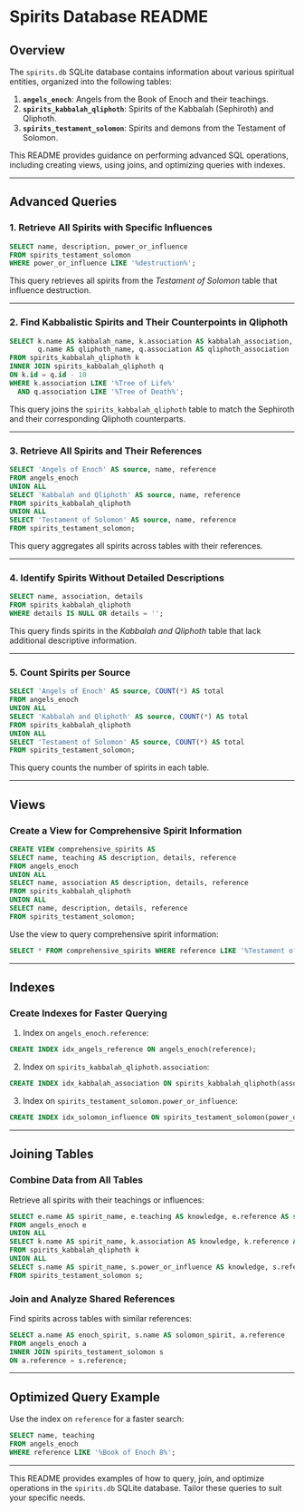 # Spirits Database README

## Overview
The `spirits.db` SQLite database contains information about various spiritual entities, organized into the following tables:

1. **`angels_enoch`**: Angels from the Book of Enoch and their teachings.
2. **`spirits_kabbalah_qliphoth`**: Spirits of the Kabbalah (Sephiroth) and Qliphoth.
3. **`spirits_testament_solomon`**: Spirits and demons from the Testament of Solomon.

This README provides guidance on performing advanced SQL operations, including creating views, using joins, and optimizing queries with indexes.

---

## Advanced Queries

### 1. Retrieve All Spirits with Specific Influences
```sql
SELECT name, description, power_or_influence
FROM spirits_testament_solomon
WHERE power_or_influence LIKE '%destruction%';
```
This query retrieves all spirits from the *Testament of Solomon* table that influence destruction.

---

### 2. Find Kabbalistic Spirits and Their Counterpoints in Qliphoth
```sql
SELECT k.name AS kabbalah_name, k.association AS kabbalah_association,
       q.name AS qliphoth_name, q.association AS qliphoth_association
FROM spirits_kabbalah_qliphoth k
INNER JOIN spirits_kabbalah_qliphoth q
ON k.id = q.id - 10
WHERE k.association LIKE '%Tree of Life%'
  AND q.association LIKE '%Tree of Death%';
```
This query joins the `spirits_kabbalah_qliphoth` table to match the Sephiroth and their corresponding Qliphoth counterparts.

---

### 3. Retrieve All Spirits and Their References
```sql
SELECT 'Angels of Enoch' AS source, name, reference
FROM angels_enoch
UNION ALL
SELECT 'Kabbalah and Qliphoth' AS source, name, reference
FROM spirits_kabbalah_qliphoth
UNION ALL
SELECT 'Testament of Solomon' AS source, name, reference
FROM spirits_testament_solomon;
```
This query aggregates all spirits across tables with their references.

---

### 4. Identify Spirits Without Detailed Descriptions
```sql
SELECT name, association, details
FROM spirits_kabbalah_qliphoth
WHERE details IS NULL OR details = '';
```
This query finds spirits in the *Kabbalah and Qliphoth* table that lack additional descriptive information.

---

### 5. Count Spirits per Source
```sql
SELECT 'Angels of Enoch' AS source, COUNT(*) AS total
FROM angels_enoch
UNION ALL
SELECT 'Kabbalah and Qliphoth' AS source, COUNT(*) AS total
FROM spirits_kabbalah_qliphoth
UNION ALL
SELECT 'Testament of Solomon' AS source, COUNT(*) AS total
FROM spirits_testament_solomon;
```
This query counts the number of spirits in each table.

---

## Views

### Create a View for Comprehensive Spirit Information
```sql
CREATE VIEW comprehensive_spirits AS
SELECT name, teaching AS description, details, reference
FROM angels_enoch
UNION ALL
SELECT name, association AS description, details, reference
FROM spirits_kabbalah_qliphoth
UNION ALL
SELECT name, description, details, reference
FROM spirits_testament_solomon;
```
Use the view to query comprehensive spirit information:
```sql
SELECT * FROM comprehensive_spirits WHERE reference LIKE '%Testament of Solomon%';
```

---

## Indexes

### Create Indexes for Faster Querying
1. Index on `angels_enoch.reference`:
```sql
CREATE INDEX idx_angels_reference ON angels_enoch(reference);
```
2. Index on `spirits_kabbalah_qliphoth.association`:
```sql
CREATE INDEX idx_kabbalah_association ON spirits_kabbalah_qliphoth(association);
```
3. Index on `spirits_testament_solomon.power_or_influence`:
```sql
CREATE INDEX idx_solomon_influence ON spirits_testament_solomon(power_or_influence);
```

---

## Joining Tables

### Combine Data from All Tables
Retrieve all spirits with their teachings or influences:
```sql
SELECT e.name AS spirit_name, e.teaching AS knowledge, e.reference AS source
FROM angels_enoch e
UNION ALL
SELECT k.name AS spirit_name, k.association AS knowledge, k.reference AS source
FROM spirits_kabbalah_qliphoth k
UNION ALL
SELECT s.name AS spirit_name, s.power_or_influence AS knowledge, s.reference AS source
FROM spirits_testament_solomon s;
```

### Join and Analyze Shared References
Find spirits across tables with similar references:
```sql
SELECT a.name AS enoch_spirit, s.name AS solomon_spirit, a.reference
FROM angels_enoch a
INNER JOIN spirits_testament_solomon s
ON a.reference = s.reference;
```

---

## Optimized Query Example
Use the index on `reference` for a faster search:
```sql
SELECT name, teaching
FROM angels_enoch
WHERE reference LIKE '%Book of Enoch 8%';
```

---

This README provides examples of how to query, join, and optimize operations in the `spirits.db` SQLite database. Tailor these queries to suit your specific needs.

